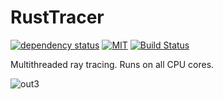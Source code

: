 # RustTracer

[![dependency status](https://deps.rs/repo/github/bombinisss/RustTracer/status.svg)](https://deps.rs/repo/github/bombinisss/RustTracer) [![MIT](https://img.shields.io/badge/license-MIT-blue.svg)](https://github.com/Bombinisss/RustTracer/blob/master/LICENSE-MIT.txt) [![Build Status](https://github.com/bombinisss/RustTracer/actions/workflows/rust.yml/badge.svg)](https://github.com/bombinisss/RustTracer/actions?workflow=Rust)

Multithreaded ray tracing. Runs on all CPU cores.

![out3](https://github.com/user-attachments/assets/8c2f76ee-cf0f-4771-829b-0b5ea7507217)
